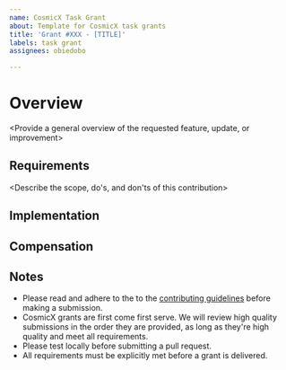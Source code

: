 ```yaml
---
name: CosmicX Task Grant
about: Template for CosmicX task grants
title: 'Grant #XXX - [TITLE]'
labels: task grant
assignees: obiedobo

---
```


# Overview
<Provide a general overview of the requested feature, update, or improvement>

## Requirements
<Describe the scope, do's, and don'ts of this contribution>

## Implementation
<Provide any notes on implementation here>

## Compensation
<Provide specifics on compensation here>

## Notes
- Please read and adhere to the to the [contributing guidelines](https://github.com/ApeSwapFinance/apeswap-frontend/blob/staging/CONTRIBUTING.md) before making a submission.
- CosmicX grants are first come first serve. We will review high quality submissions in the order they are provided, as long as they're high quality and meet all requirements.
- Please test locally before submitting a pull request.
- All requirements must be explicitly met before a grant is delivered.
